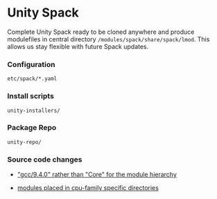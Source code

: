 # Unity Spack

Complete Unity Spack ready to be cloned anywhere and produce modulefiles in central directory `/modules/spack/share/spack/lmod`. This allows us stay flexible with future Spack updates.

### Configuration ###

`etc/spack/*.yaml`

### Install scripts ###

`unity-installers/`

### Package Repo ###

`unity-repo/`

### Source code changes ###

* ["gcc/9.4.0" rather than "Core" for the module hierarchy](https://github.com/UMass-RC/spack/commit/8368bdae39be5f628b267cfdd9aa8ca485815a1b)

* [modules placed in cpu-family specific directories](https://github.com/UMass-RC/spack/commit/5857e44663a1d3a182026b3b5b2a0a9b936faaf6)
